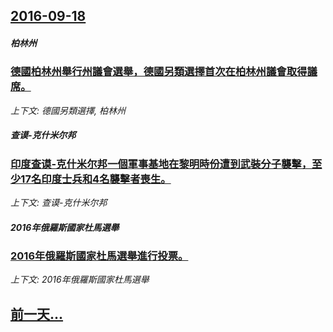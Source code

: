 ## [2016-09-18](/zh/news/2016/09/18/index.md)

##### 柏林州
### [德國柏林州舉行州議會選舉，德國另類選擇首次在柏林州議會取得議席。 ](/zh/news/2016/09/18/德國柏林州舉行州議會選舉-德國另類選擇首次在柏林州議會取得議席.md)
_上下文: 德國另類選擇, 柏林州_

##### 查谟-克什米尔邦
### [印度查谟-克什米尔邦一個軍事基地在黎明時份遭到武裝分子襲擊，至少17名印度士兵和4名襲擊者喪生。 ](/zh/news/2016/09/18/印度查谟-克什米尔邦一個軍事基地在黎明時份遭到武裝分子襲擊-至少17名印度士兵和4名襲擊者喪生.md)
_上下文: 查谟-克什米尔邦_

##### 2016年俄羅斯國家杜馬選舉
### [2016年俄羅斯國家杜馬選舉進行投票。 ](/zh/news/2016/09/18/2016年俄羅斯國家杜馬選舉進行投票.md)
_上下文: 2016年俄羅斯國家杜馬選舉_

## [前一天...](/zh/news/2016/09/17/index.md)

